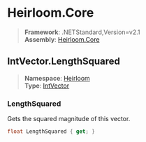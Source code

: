 # Heirloom.Core

> **Framework**: .NETStandard,Version=v2.1  
> **Assembly**: [Heirloom.Core][0]  

## IntVector.LengthSquared

> **Namespace**: [Heirloom][0]  
> **Type**: [IntVector][1]  

### LengthSquared

Gets the squared magnitude of this vector.

```cs
float LengthSquared { get; }
```

[0]: ../Heirloom.Core.md
[1]: Heirloom.IntVector.md
